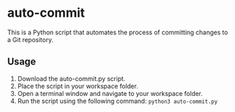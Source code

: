 # auto-commit

This is a Python script that automates the process of committing changes to a Git repository.

## Usage

1. Download the auto-commit.py script.
2. Place the script in your workspace folder.
3. Open a terminal window and navigate to your workspace folder.
4. Run the script using the following command:
`python3 auto-commit.py`
